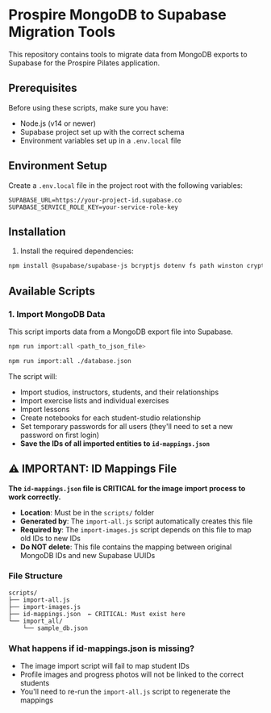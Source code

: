 # Prospire MongoDB to Supabase Migration Tools

This repository contains tools to migrate data from MongoDB exports to Supabase for the Prospire Pilates application.

## Prerequisites

Before using these scripts, make sure you have:

- Node.js (v14 or newer)
- Supabase project set up with the correct schema
- Environment variables set up in a `.env.local` file

## Environment Setup

Create a `.env.local` file in the project root with the following variables:

```
SUPABASE_URL=https://your-project-id.supabase.co
SUPABASE_SERVICE_ROLE_KEY=your-service-role-key
```

## Installation

1. Install the required dependencies:

```bash
npm install @supabase/supabase-js bcryptjs dotenv fs path winston crypto
```

## Available Scripts

### 1. Import MongoDB Data

This script imports data from a MongoDB export file into Supabase.

```bash
npm run import:all <path_to_json_file>
```

```bash
npm run import:all ./database.json
```

The script will:

- Import studios, instructors, students, and their relationships
- Import exercise lists and individual exercises
- Import lessons
- Create notebooks for each student-studio relationship
- Set temporary passwords for all users (they'll need to set a new password on first login)
- **Save the IDs of all imported entities to `id-mappings.json`**

## ⚠️ IMPORTANT: ID Mappings File

**The `id-mappings.json` file is CRITICAL for the image import process to work correctly.**

- **Location**: Must be in the `scripts/` folder
- **Generated by**: The `import-all.js` script automatically creates this file
- **Required by**: The `import-images.js` script depends on this file to map old IDs to new IDs
- **Do NOT delete**: This file contains the mapping between original MongoDB IDs and new Supabase UUIDs

### File Structure
```
scripts/
├── import-all.js
├── import-images.js
├── id-mappings.json  ← CRITICAL: Must exist here
└── import_all/
    └── sample_db.json
```

### What happens if id-mappings.json is missing?
- The image import script will fail to map student IDs
- Profile images and progress photos will not be linked to the correct students
- You'll need to re-run the `import-all.js` script to regenerate the mappings